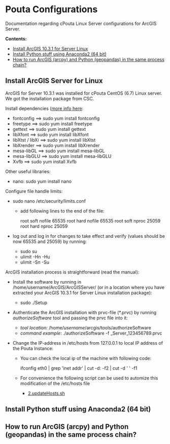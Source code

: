 # Pouta Configurations

Documentation regarding cPouta Linux Server configurations for ArcGIS Server.
 
__Contents:__

 - [Install ArcGIS 10.3.1 for Server Linux](#arcgis-install)
 - [Install Python stuff using Anaconda2 (64 bit)](#python-install)
 - [How to run ArcGIS (arcpy) and Python (geopandas) in the same process chain?](#how-to-run)
 
## <a name='arcgis-install'></a> Install ArcGIS Server for Linux

ArcGIS for Server 10.3.1 was installed for cPouta CentOS (6.7) Linux server. We got the installation package from CSC. 

Install dependencies ([more info here](http://server.arcgis.com/en/server/latest/install/linux/arcgis-for-server-system-requirements.htm):

  - fontconfig ==> sudo yum install fontconfig
  - freetype ==> sudo yum install freetype
  - gettext ==> sudo yum install gettext
  - libXfont ==> sudo yum install libXfont
  - libXtst / libXi ==> sudo yum install libXtst
  - libXrender ==> sudo yum install libXrender 
  - mesa-libGL ==> sudo yum install mesa-libGL
  - mesa-libGLU ==> sudo yum install mesa-libGLU 
  - Xvfb ==> sudo yum install Xvfb
  
Other useful libraries:

  - nano: sudo yum install nano
  
Configure file handle limits:

  - sudo nano /etc/security/limits.conf
     - add following lines to the end of the file:
   
        root soft nofile 65535
        root hard nofile 65535
        root soft nproc 25059
        root hard nproc 25059
   
   - log out and log in for changes to take effect and verify (values should be now 65535 and 25059) by running:
      - sudo su
      - ulimit -Hn -Hu
      - ulimit -Sn -Su

ArcGIS installation process is straightforward (read the manual):
   
   - Install the software by running in /home/username/ArcGIS/ArcGISServer/ (or in a location where you have extracted your ArcGIS 10.3.1 for Server Linux installation package):
      - sudo ./Setup
   
   - Authenticate the ArcGIS installation with prvc-file (\*.prvc) by running *authorizeSoftware* tool and passing the prvc file into it:
       - *tool location:* /home/*username*/arcgis/tools/authorizeSoftware
       - *command example*: ./authorizeSoftware -f \_Server\_123456789.prvc  
   
   - Change the IP-address in /etc/hosts from 127.0.0.1 to local IP address of the Pouta Instance:
   
     - You can check the local ip of the machine with following code:
     
        ifconfig eth0 | grep 'inet addr' | cut -d: -f2 | cut -d ' ' -f1
     
     - For convenience the following script can be used to automize this modification of the /etc/hosts file
        - [2.updateHosts.sh](2.updateHosts.sh)
        
 
## <a name='python-install'></a> Install Python stuff using Anaconda2 (64 bit)

## <a name='how-to-run'></a> How to run ArcGIS (arcpy) and Python (geopandas) in the same process chain?
 